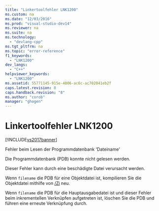 ```yaml
---
title: "Linkertoolfehler LNK1200"
ms.custom: na
ms.date: "12/03/2016"
ms.prod: "visual-studio-dev14"
ms.reviewer: na
ms.suite: na
ms.technology: 
  - "devlang-cpp"
ms.tgt_pltfrm: na
ms.topic: "error-reference"
f1_keywords: 
  - "LNK1200"
dev_langs: 
  - "C++"
helpviewer_keywords: 
  - "LNK1200"
ms.assetid: 55771145-915e-4006-ac6c-ac702041eb2f
caps.latest.revision: 8
caps.handback.revision: "8"
ms.author: "corob"
manager: "ghogen"
---
```

# Linkertoolfehler LNK1200
[!INCLUDE[vs2017banner](../../assembler/inline/includes/vs2017banner.md)]

Fehler beim Lesen der Programmdatenbank 'Dateiname'  
  
 Die Programmdatenbank \(PDB\) konnte nicht gelesen werden.  
  
 Dieser Fehler kann durch eine beschädigte Datei verursacht werden.  
  
 Wenn `filename` die PDB für eine Objektdatei ist, kompilieren Sie die Objektdatei mithilfe von [\/Zi](../../build/reference/z7-zi-zi-debug-information-format.md) neu.  
  
 Wenn `filename` die PDB für die Hauptausgabedatei ist und dieser Fehler beim inkrementellen Verknüpfen aufgetreten ist, löschen Sie die PDB und führen eine erneute Verknüpfung durch.